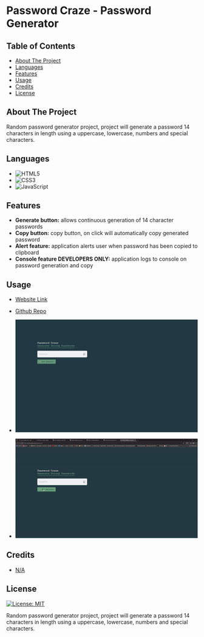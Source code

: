 # Password Craze - Password Generator

## Table of Contents

* [About The Project](#about-the-project)
* [Languages](#languages)
* [Features](#features)
* [Usage](#usage)
* [Credits](#credits)
* [License](#license)  


## About The Project

<p>Random password generator project, project will generate a password 14 characters in length using a uppercase, lowercase, numbers and special characters. </p>

## Languages

* ![HTML5](https://img.shields.io/badge/html5-%23E34F26.svg?style=for-the-badge&logo=html5&logoColor=white)
* ![CSS3](https://img.shields.io/badge/css3-%231572B6.svg?style=for-the-badge&logo=css3&logoColor=white)
* ![JavaScript](https://img.shields.io/badge/javascript-%23323330.svg?style=for-the-badge&logo=javascript&logoColor=%23F7DF1E)

## Features

* **Generate button:** allows continuous generation of 14 character passwords  
* **Copy button:** copy button, on click will automatically copy generated password 
* **Alert feature:** application alerts user when password has been copied to clipboard
* **Console feature DEVELOPERS ONLY:** application logs to console on password generation and copy

## Usage



* [Website Link](https://ivionsters.github.io/passwordCraze/)

* [Github Repo](https://github.com/IVIonsters/passwordCraze)

* ![SCREENSHOTS GO HERE](./images/screenshot.png)
* ![SCRENSHOTS HERE](./images/usagevid.gif)


## Credits

* [N/A](N/A)

## License

[![License: MIT](https://img.shields.io/badge/License-MIT-yellow.svg)](https://opensource.org/licenses/MIT)

Random password generator project, project will generate a password 14 characters in length using a uppercase, lowercase, numbers and special characters. 